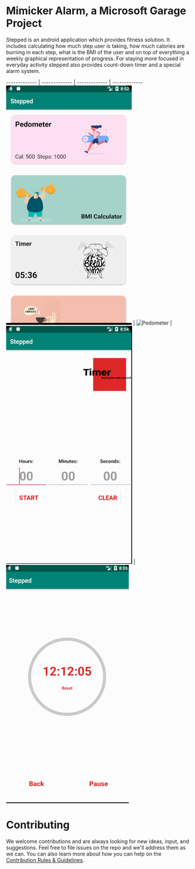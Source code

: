 Mimicker Alarm, a Microsoft Garage Project
====================================
Stepped is an android application which provides fitness solution. It includes calculating how  much  step  user  is  taking,  how  much  calories  are  burning  in  each  step,  what  is  the  BMI  of the user and on top of everything a weekly graphical representation of progress. For  staying  more  focused  in  everyday  activity  stepped  also  provides  count-down  timer  and  a special alarm system. 

------------- | ------------- | ------------- | -------------
![Manage all the features](/screenshots/services_page.png) | ![Pedometer](/screenshots/pedoemeter_page.png) | ![Timer](/screenshots/timer_start_page.png) | ![Timer start](/screenshots/timer_page.png)


Contributing
============
We welcome contributions and are always looking for new ideas, input, and
suggestions. Feel free to file issues on the repo and we'll address them as we can. You can also learn more about how you can help on the [Contribution
Rules & Guidelines](</CONTRIBUTING.md>).


